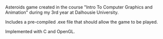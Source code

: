 Asteroids game created in the course "Intro To Computer Graphics and Animation" during my 3rd year at Dalhousie University.

Includes a pre-compiled .exe file that should allow the game to be played.

Implemented with C and OpenGL.
